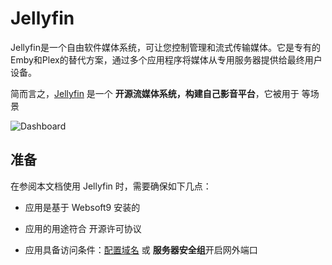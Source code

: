 # Jellyfin

Jellyfin是一个自由软件媒体系统，可让您控制管理和流式传输媒体。它是专有的Emby和Plex的替代方案，通过多个应用程序将媒体从专用服务器提供给最终用户设备。

简而言之，[Jellyfin](https://jellyfin.org/) 是一个 **开源流媒体系统，构建自己影音平台**，它被用于  等场景


![Dashboard](https://libs.websoft9.com/Websoft9/DocsPicture/zh/jellyfin/jellyfin-gui-websoft9.png)


## 准备

在参阅本文档使用 Jellyfin 时，需要确保如下几点：

- 应用是基于 Websoft9 安装的

- 应用的用途符合 [](https://some_license_url) 开源许可协议

- 应用具备访问条件：[配置域名](./guide/appsetdomain) 或 **服务器安全组**开启网外端口